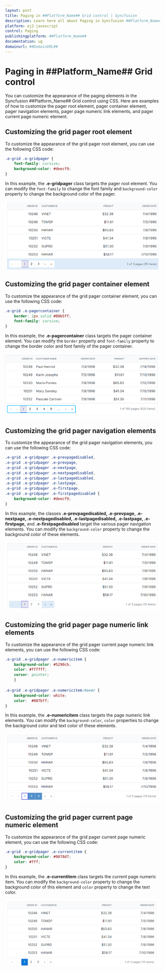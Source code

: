 ```yaml
---
layout: post
title: Paging in ##Platform_Name## Grid control | Syncfusion
description: Learn here all about Paging in Syncfusion ##Platform_Name## Grid control of Syncfusion Essential JS 2 and more.
platform: ej2-javascript
control: Paging 
publishingplatform: ##Platform_Name##
documentation: ug
domainurl: ##DomainURL##
---
```


# Paging in ##Platform_Name## Grid control

You can customize the appearance of the paging elements in the Syncfusion ##Platform_Name## Grid control using CSS. Here are examples of how to customize the pager root element, pager container element, pager navigation elements, pager page numeric link elements, and pager current page numeric element.

## Customizing the grid pager root element

To customize the appearance of the grid pager root element, you can use the following CSS code:

```css
.e-grid .e-gridpager {
    font-family: cursive;
    background-color: #deecf9;
}
```
In this example, the **.e-gridpager** class targets the pager root element. You can modify the `font-family` to change the font family and `background-color` property to change the background color of the pager.

![Grid pager root element](../images/grid-pager-root-element.png)

## Customizing the grid pager container element

To customize the appearance of the grid pager container element, you can use the following CSS code:

```css
.e-grid .e-pagercontainer {
    border: 2px solid #00b5ff;
    font-family: cursive;
}
```

In this example, the **.e-pagercontainer** class targets the pager container element. You can modify the `border` property and `font-family` property to change the border color and font family of the pager container.

![Grid pager container element](../images/grid-pager-container-element.png)

## Customizing the grid pager navigation elements

To customize the appearance of the grid pager navigation elements, you can use the following CSS code:

```css
.e-grid .e-gridpager .e-prevpagedisabled,
.e-grid .e-gridpager .e-prevpage,
.e-grid .e-gridpager .e-nextpage,
.e-grid .e-gridpager .e-nextpagedisabled,
.e-grid .e-gridpager .e-lastpagedisabled,
.e-grid .e-gridpager .e-lastpage,
.e-grid .e-gridpager .e-firstpage,
.e-grid .e-gridpager .e-firstpagedisabled {
    background-color: #deecf9;
}
```

In this example, the classes **.e-prevpagedisabled, .e-prevpage, .e-nextpage, .e-nextpagedisabled, .e-lastpagedisabled, .e-lastpage, .e-firstpage,** and **.e-firstpagedisabled** target the various pager navigation elements. You can modify the `background-color` property to change the background color of these elements.

![Grid pager navigation elements](../images/grid-pager-navigation-element.png)

## Customizing the grid pager page numeric link elements

To customize the appearance of the grid pager current page numeric link elements, you can use the following CSS code:

```css
.e-grid .e-gridpager .e-numericitem {
    background-color: #5290cb;
    color: #ffffff;
    cursor: pointer;
    }
    
.e-grid .e-gridpager .e-numericitem:hover {
    background-color: white;
    color:  #007bff;
}
```

In this example, the **.e-numericitem** class targets the page numeric link elements. You can modify the `background-color`, `color` properties to change the background color and text color of these elements.

![Grid pager page numeric link elements](../images/pager-page-numeric-link-elements.png)

## Customizing the grid pager current page numeric element

To customize the appearance of the grid pager current page numeric element, you can use the following CSS code:

```css
.e-grid .e-gridpager .e-currentitem {
    background-color: #0078d7;
    color: #fff;
}
```

In this example, the **.e-currentitem** class targets the current page numeric item. You can modify the `background-color` property to change the background color of this element and `color` property to change the text color.

![Grid pager current page numeric element](../images/grid-pager-current-page-numeric-element.png)